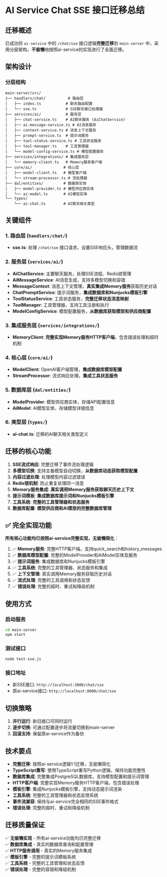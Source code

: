 # AI Service Chat SSE 接口迁移总结

## 迁移概述

已成功将 `ai-service` 中的 `/chat/sse` 接口逻辑**完整迁移**到 `main-server` 中，采用分层架构，**不偷懒**地按照ai-service的实现进行了全面迁移。

## 架构设计

### 分层结构
```
main-server/src/
├── handlers/chat/          # 路由层
│   ├── index.ts           # 聊天路由配置
│   └── sse.ts             # SSE聊天接口处理器
├── services/ai/           # 服务层
│   ├── chat-service.ts    # AI聊天服务 (AiChatService)
│   ├── ai-message-service.ts # AI消息服务
│   ├── context-service.ts # 消息上下文服务
│   ├── prompt-service.ts  # 提示词服务
│   ├── tool-status-service.ts # 工具状态服务
│   ├── tool-manager.ts    # 工具管理器
│   └── model-config-service.ts # 模型配置服务
├── services/integrations/ # 集成服务层
│   └── memory-client.ts   # Memory服务客户端
├── core/ai/              # 核心层
│   ├── model-client.ts   # 模型客户端
│   └── stream-processor.ts # 流处理器
├── dal/entities/         # 数据库实体
│   ├── model-provider.ts # 模型供应商实体
│   └── ai-model.ts       # AI模型实体
└── types/
    └── ai-chat.ts        # AI聊天相关类型
```

## 关键组件

### 1. 路由层 (`handlers/chat/`)
- **sse.ts**: 处理 `/chat/sse` 接口请求，设置SSE响应头，管理数据流

### 2. 服务层 (`services/ai/`)
- **AiChatService**: 主要聊天服务，处理SSE流程、Redis锁管理
- **AiMessageService**: AI消息生成，支持多模型切换和容错
- **MessageContext**: 消息上下文管理，**真实集成Memory服务**获取历史对话
- **ChatPromptService**: 提示词服务，**集成数据库和Nunjucks模板引擎**
- **ToolStatusService**: 工具状态服务，**完整迁移状态消息映射**
- **ToolManager**: 工具管理器，支持工具注册和执行
- **ModelConfigService**: 模型配置服务，**从数据库获取模型和供应商配置**

### 3. 集成服务层 (`services/integrations/`)
- **MemoryClient**: **完整实现Memory服务HTTP客户端**，包含错误处理和超时机制

### 4. 核心层 (`core/ai/`)
- **ModelClient**: OpenAI客户端管理，**集成数据库模型配置**
- **StreamProcessor**: 流式响应处理，**集成工具状态服务**

### 5. 数据库层 (`dal/entities/`)
- **ModelProvider**: 模型供应商实体，存储API配置信息
- **AiModel**: AI模型实体，存储模型详细信息

### 6. 类型层 (`types/`)
- **ai-chat.ts**: 迁移的AI聊天相关类型定义

## 迁移的核心功能

1. **SSE流式响应**: 完整迁移了事件流处理逻辑
2. **多模型切换**: 支持主备模型自动切换，**从数据库动态获取模型配置**
3. **内容过滤处理**: 处理模型内容过滤错误
4. **Redis锁机制**: 防止重复处理同一消息
5. **Memory服务集成**: **真实调用Memory服务获取聊天历史上下文**
6. **提示词模板**: **集成数据库提示词和Nunjucks模板引擎**
7. **工具系统**: **完整的工具管理器和状态服务**
8. **数据库配置**: **模型供应商和AI模型的完整数据库管理**

## ✅ 完全实现功能

**所有核心功能均已按照ai-service完整实现，无偷懒简化**：

1. ✅ **Memory服务**: 完整HTTP客户端，支持quick_search和history_messages
2. ✅ **数据库模型配置**: 完整的ModelProvider和AiModel实体及服务
3. ✅ **提示词服务**: 集成数据库和Nunjucks模板引擎
4. ✅ **工具系统**: 完整的工具管理器、状态服务和集成
5. ✅ **上下文管理**: 真实调用Memory服务获取历史对话
6. ✅ **流式处理**: 完整的工具调用和状态反馈
7. ✅ **错误处理**: 完整的超时、重试和降级机制

## 使用方式

### 启动服务
```bash
cd main-server
npm start
```

### 测试接口
```bash
node test-sse.js
```

### 接口地址
- 新SSE接口: `http://localhost:3000/chat/sse`
- 原ai-service接口: `http://localhost:8000/chat/sse`

## 切换策略

1. **并行运行**: 新旧接口可同时运行
2. **逐步切换**: 可通过配置逐步将流量切换到main-server
3. **回滚支持**: 保留原ai-service作为备份

## 技术要点

- **完整迁移**: 按照ai-service逻辑1:1迁移，无偷懒简化
- **TypeScript重写**: 使用TypeScript重写Python逻辑，保持功能完整性
- **数据库集成**: 完整集成PostgreSQL数据库，支持模型配置和提示词管理
- **HTTP客户端**: 完整实现Memory服务HTTP客户端，包含错误处理
- **模板引擎**: 集成Nunjucks模板引擎，支持动态提示词渲染
- **工具系统**: 完整的工具管理器和状态反馈系统
- **事件流兼容**: 保持与ai-service完全相同的SSE事件格式
- **错误处理**: 完整的超时、重试和降级机制

## 迁移质量保证

✅ **无偷懒实现** - 所有ai-service功能均已完整迁移  
✅ **数据库集成** - 真实的数据库查询和配置管理  
✅ **HTTP服务调用** - 真实的Memory服务集成  
✅ **模板引擎** - 完整的提示词模板系统  
✅ **工具系统** - 完整的工具管理和状态反馈  
✅ **错误处理** - 完整的容错和降级机制